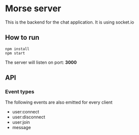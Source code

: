 # Morse server
This is the backend for the chat application. It is using socket.io

## How to run

```
npm install
npm start
```

The server will listen on port: **3000**


## API

### Event types

The following events are also emitted for every client
- user:connect
- user:disconnect
- user:join
- message